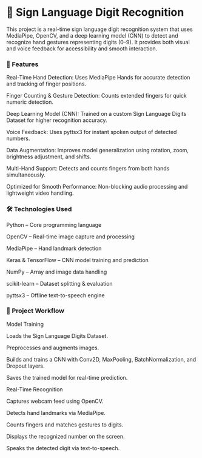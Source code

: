 <h1>📌 Sign Language Digit Recognition</h1>
This project is a real-time sign language digit recognition system that uses MediaPipe, OpenCV, and a deep learning model (CNN) to detect and recognize hand gestures representing digits (0–9). It provides both visual and voice feedback for accessibility and smooth interaction.

<h3>🚀 Features</h3>
Real-Time Hand Detection: Uses MediaPipe Hands for accurate detection and tracking of finger positions.

Finger Counting & Gesture Detection: Counts extended fingers for quick numeric detection.

Deep Learning Model (CNN): Trained on a custom Sign Language Digits Dataset for higher recognition accuracy.

Voice Feedback: Uses pyttsx3 for instant spoken output of detected numbers.

Data Augmentation: Improves model generalization using rotation, zoom, brightness adjustment, and shifts.

Multi-Hand Support: Detects and counts fingers from both hands simultaneously.

Optimized for Smooth Performance: Non-blocking audio processing and lightweight video handling.

<h3>🛠️ Technologies Used</h3>
Python – Core programming language

OpenCV – Real-time image capture and processing

MediaPipe – Hand landmark detection

Keras & TensorFlow – CNN model training and prediction

NumPy – Array and image data handling

scikit-learn – Dataset splitting & evaluation

pyttsx3 – Offline text-to-speech engine

<h3>📂 Project Workflow</h3>
Model Training

Loads the Sign Language Digits Dataset.

Preprocesses and augments images.

Builds and trains a CNN with Conv2D, MaxPooling, BatchNormalization, and Dropout layers.

Saves the trained model for real-time prediction.

Real-Time Recognition

Captures webcam feed using OpenCV.

Detects hand landmarks via MediaPipe.

Counts fingers and matches gestures to digits.

Displays the recognized number on the screen.

Speaks the detected digit via text-to-speech.

